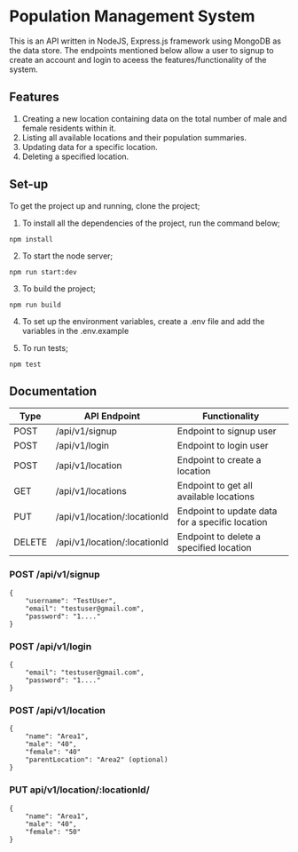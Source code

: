 # Population Management System
This is an API written in NodeJS, Express.js framework using MongoDB as the data store. The endpoints mentioned below allow a user to signup to create an account and login to aceess the features/functionality of the system.

## Features
1. Creating a new location containing data on the total number of male and female residents within it.
2. Listing all available locations and their population summaries.
3. Updating data for a specific location.
4. Deleting a specified location.

## Set-up
To get the project up and running, clone the project;
1. To install all the dependencies of the project, run the command below; 
```
npm install
```
2. To start the node server;
```
npm run start:dev
```
3. To build the project;
```
npm run build
```
4. To set up the environment variables, create a .env file and add the variables in the .env.example

5. To run tests;
```
npm test
```

## Documentation
| Type | API Endpoint | Functionality | 
| --- | --- | --- | 
| POST | /api/v1/signup | Endpoint to signup user | 
| POST | /api/v1/login | Endpoint to login user | 
| POST | /api/v1/location | Endpoint to create a location | 
| GET | /api/v1/locations | Endpoint to get all available locations | 
| PUT | /api/v1/location/:locationId | Endpoint to update data for a specific location | 
| DELETE | /api/v1/location/:locationId | Endpoint to delete a specified location | 

### POST /api/v1/signup
```
{
    "username": "TestUser",
	"email": "testuser@gmail.com",
	"password": "1...."
}
```

### POST /api/v1/login
```
{ 
    "email": "testuser@gmail.com",
	"password": "1...."
}
```

### POST /api/v1/location
```
{
    "name": "Area1",
	"male": "40",
	"female": "40"
	"parentLocation": "Area2" (optional)
}
```

### PUT api/v1/location/:locationId/
```
{
    "name": "Area1",
	"male": "40",
	"female": "50"
}
```